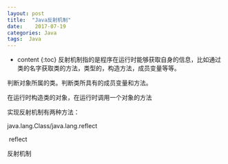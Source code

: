 ```yaml
---
layout: post
title:  "Java反射机制"
date:    2017-07-19 
categories: Java
tags:  Java
---
```


* content
{:toc}
  反射机制指的是程序在运行时能够获取自身的信息，比如通过类的名字获取类的方法，类型的，构造方法，成员变量等等。

判断对象所属的类。判断类所具有的成员变量和方法。

在运行时构造类的对象，在运行时调用一个对象的方法



实现反射机制有两种方法：

java.lang.Class/java.lang.reflect 

​    reflect

反射机制

